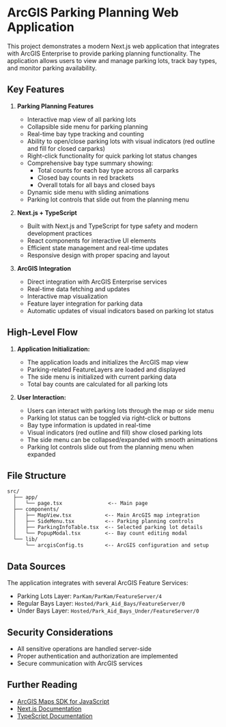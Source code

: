 # ArcGIS Parking Planning Web Application

This project demonstrates a modern Next.js web application that integrates with ArcGIS Enterprise to provide parking planning functionality. The application allows users to view and manage parking lots, track bay types, and monitor parking availability.

## Key Features

1. **Parking Planning Features**
   - Interactive map view of all parking lots
   - Collapsible side menu for parking planning
   - Real-time bay type tracking and counting
   - Ability to open/close parking lots with visual indicators (red outline and fill for closed carparks)
   - Right-click functionality for quick parking lot status changes
   - Comprehensive bay type summary showing:
     - Total counts for each bay type across all carparks
     - Closed bay counts in red brackets
     - Overall totals for all bays and closed bays
   - Dynamic side menu with sliding animations
   - Parking lot controls that slide out from the planning menu

2. **Next.js + TypeScript**  
   - Built with Next.js and TypeScript for type safety and modern development practices
   - React components for interactive UI elements
   - Efficient state management and real-time updates
   - Responsive design with proper spacing and layout

3. **ArcGIS Integration**
   - Direct integration with ArcGIS Enterprise services
   - Real-time data fetching and updates
   - Interactive map visualization
   - Feature layer integration for parking data
   - Automatic updates of visual indicators based on parking lot status

## High-Level Flow

1. **Application Initialization:**
   - The application loads and initializes the ArcGIS map view
   - Parking-related FeatureLayers are loaded and displayed
   - The side menu is initialized with current parking data
   - Total bay counts are calculated for all parking lots

2. **User Interaction:**
   - Users can interact with parking lots through the map or side menu
   - Parking lot status can be toggled via right-click or buttons
   - Bay type information is updated in real-time
   - Visual indicators (red outline and fill) show closed parking lots
   - The side menu can be collapsed/expanded with smooth animations
   - Parking lot controls slide out from the planning menu when expanded

## File Structure

```
src/
  ├── app/
  │   └── page.tsx               <-- Main page
  ├── components/
  │   ├── MapView.tsx           <-- Main ArcGIS map integration
  │   ├── SideMenu.tsx          <-- Parking planning controls
  │   ├── ParkingInfoTable.tsx  <-- Selected parking lot details
  │   └── PopupModal.tsx        <-- Bay count editing modal
  └── lib/
      └── arcgisConfig.ts       <-- ArcGIS configuration and setup
```

## Data Sources

The application integrates with several ArcGIS Feature Services:
- Parking Lots Layer: `ParKam/ParKam/FeatureServer/4`
- Regular Bays Layer: `Hosted/Park_Aid_Bays/FeatureServer/0`
- Under Bays Layer: `Hosted/Park_Aid_Bays_Under/FeatureServer/0`

## Security Considerations

- All sensitive operations are handled server-side
- Proper authentication and authorization are implemented
- Secure communication with ArcGIS services

## Further Reading

- [ArcGIS Maps SDK for JavaScript](https://developers.arcgis.com/javascript/latest/)
- [Next.js Documentation](https://nextjs.org/docs)
- [TypeScript Documentation](https://www.typescriptlang.org/docs/)
